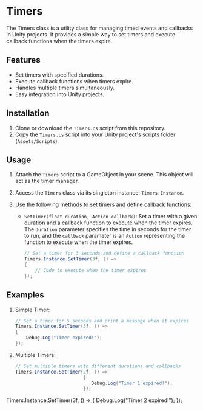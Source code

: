 # Timers

The Timers class is a utility class for managing timed events and callbacks in Unity projects. It provides a simple way to set timers and execute callback functions when the timers expire.

## Features
- Set timers with specified durations.
- Execute callback functions when timers expire.
- Handles multiple timers simultaneously.
- Easy integration into Unity projects.

## Installation
1. Clone or download the `Timers.cs` script from this repository.
2. Copy the `Timers.cs` script into your Unity project's scripts folder (`Assets/Scripts`).

## Usage
1. Attach the `Timers` script to a GameObject in your scene. This object will act as the timer manager.
2. Access the `Timers` class via its singleton instance: `Timers.Instance`.
3. Use the following methods to set timers and define callback functions:

   - `SetTimer(float duration, Action callback)`: Set a timer with a given duration and a callback function to execute when the timer expires. The `duration` parameter specifies the time in seconds for the timer to run, and the `callback` parameter is an `Action` representing the function to execute when the timer expires.

     ```csharp
     // Set a timer for 3 seconds and define a callback function
     Timers.Instance.SetTimer(3f, () =>
     {
         // Code to execute when the timer expires
     });
     ```

## Examples
1. Simple Timer:
   ```csharp
   // Set a timer for 5 seconds and print a message when it expires
   Timers.Instance.SetTimer(5f, () =>
   {
       Debug.Log("Timer expired!");
   });

2. Multiple Timers:
    ```csharp
    // Set multiple timers with different durations and callbacks
    Timers.Instance.SetTimer(2f, () =>
                             {
                                Debug.Log("Timer 1 expired!");
                             });
Timers.Instance.SetTimer(3f, () =>
                         {
                            Debug.Log("Timer 2 expired!");
                         });
